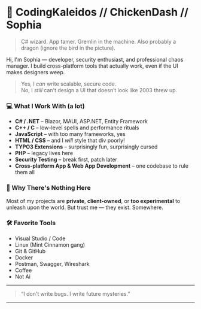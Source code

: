# 🧩 CodingKaleidos // ChickenDash // Sophia

> C# wizard. App tamer. Gremlin in the machine. Also probably a dragon (ignore the bird in the picture).

Hi, I'm Sophia — developer, security enthusiast, and professional chaos manager. I build cross-platform tools that actually work, even if the UI makes designers weep.

> Yes, I *can* write scalable, secure code.  
> No, I *still* can't design a UI that doesn’t look like 2003 threw up.

### 💻 What I Work With (a lot)
- **C# / .NET** – Blazor, MAUI, ASP.NET, Entity Framework
- **C++ / C** – low-level spells and performance rituals
- **JavaScript** – with too many frameworks, yes
- **HTML / CSS** – and I *will* style that div poorly!
- **TYPO3 Extensions** – surprisingly fun, surprisingly cursed
- **PHP** – legacy lives here
- **Security Testing** – break first, patch later
- **Cross-platform App & Web App Development** – one codebase to rule them all

### 👻 Why There's Nothing Here
Most of my projects are **private**, **client-owned**, or **too experimental** to unleash upon the world. But trust me — they exist. Somewhere.

### 🛠️ Favorite Tools
- Visual Studio / Code
- Linux (Mint Cinnamon gang)
- Git & GitHub
- Docker
- Postman, Swagger, Wireshark
- Coffee
- Not Ai

---

> “I don't write bugs. I write future mysteries.”

---
